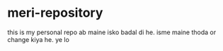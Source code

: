 # meri-repository
this is my personal repo
ab maine isko badal di he.
isme maine thoda or change kiya he.
ye lo

